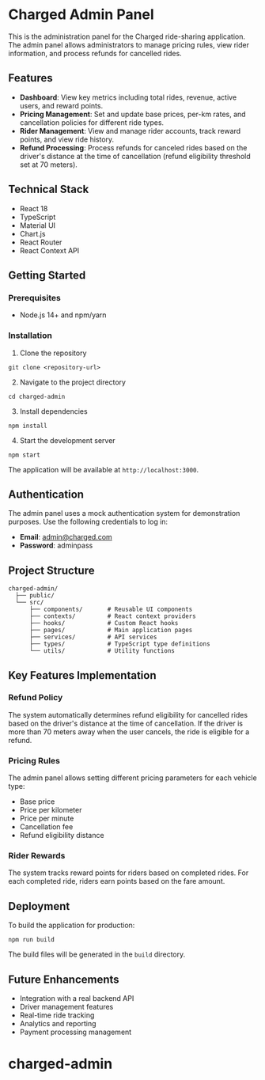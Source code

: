 # Charged Admin Panel

This is the administration panel for the Charged ride-sharing application. The admin panel allows administrators to manage pricing rules, view rider information, and process refunds for cancelled rides.

## Features

- **Dashboard**: View key metrics including total rides, revenue, active users, and reward points.
- **Pricing Management**: Set and update base prices, per-km rates, and cancellation policies for different ride types.
- **Rider Management**: View and manage rider accounts, track reward points, and view ride history.
- **Refund Processing**: Process refunds for canceled rides based on the driver's distance at the time of cancellation (refund eligibility threshold set at 70 meters).

## Technical Stack

- React 18
- TypeScript
- Material UI
- Chart.js
- React Router
- React Context API

## Getting Started

### Prerequisites

- Node.js 14+ and npm/yarn

### Installation

1. Clone the repository

```
git clone <repository-url>
```

2. Navigate to the project directory

```
cd charged-admin
```

3. Install dependencies

```
npm install
```

4. Start the development server

```
npm start
```

The application will be available at `http://localhost:3000`.

## Authentication

The admin panel uses a mock authentication system for demonstration purposes. Use the following credentials to log in:

- **Email**: admin@charged.com
- **Password**: adminpass

## Project Structure

```
charged-admin/
  ├── public/
  └── src/
      ├── components/       # Reusable UI components
      ├── contexts/         # React context providers
      ├── hooks/            # Custom React hooks
      ├── pages/            # Main application pages
      ├── services/         # API services
      ├── types/            # TypeScript type definitions
      └── utils/            # Utility functions
```

## Key Features Implementation

### Refund Policy

The system automatically determines refund eligibility for cancelled rides based on the driver's distance at the time of cancellation. If the driver is more than 70 meters away when the user cancels, the ride is eligible for a refund.

### Pricing Rules

The admin panel allows setting different pricing parameters for each vehicle type:

- Base price
- Price per kilometer
- Price per minute
- Cancellation fee
- Refund eligibility distance

### Rider Rewards

The system tracks reward points for riders based on completed rides. For each completed ride, riders earn points based on the fare amount.

## Deployment

To build the application for production:

```
npm run build
```

The build files will be generated in the `build` directory.

## Future Enhancements

- Integration with a real backend API
- Driver management features
- Real-time ride tracking
- Analytics and reporting
- Payment processing management

# charged-admin
